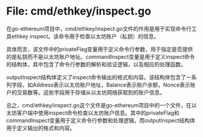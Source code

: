 # File: cmd/ethkey/inspect.go

在go-ethereum项目中，cmd/ethkey/inspect.go文件的作用是用于实现命令行工具ethkey inspect。该命令用于检查以太坊账户（私钥）的信息。

具体而言，该文件中的privateFlag变量用于定义命令行参数，用于指定是否提供的是私钥而不是以太坊账户地址。commandInspect变量是用于定义inspect命令的结构体，其中包含了命令行参数的解析和验证逻辑，以及相应的处理函数。

outputInspect结构体定义了inspect命令输出的格式和内容。该结构体包含了一系列字段，如Address表示以太坊账户地址，Balance表示账户余额，Nonce表示账户的交易数等。这些字段用于存储从以太坊网络获取到的账户信息。

总之，cmd/ethkey/inspect.go这个文件是go-ethereum项目中的一个文件，在以太坊客户端中使用inspect命令检查以太坊账户信息。其中的privateFlag和commandInspect变量用于定义命令行参数和处理逻辑，而outputInspect结构体用于定义输出的格式和内容。

